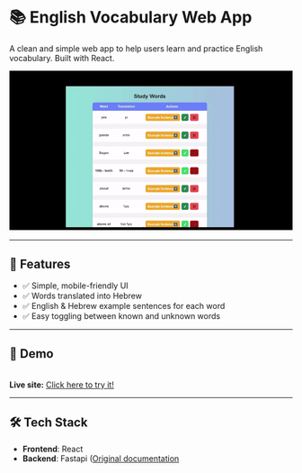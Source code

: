 # 📚 English Vocabulary Web App

A clean and simple web app to help users learn and practice English vocabulary. Built with React.

![video](https://github.com/sg10win/Vocabulary-App/blob/main/imgs/demo-voca-video.gif)

---

## 🚀 Features

- ✅ Simple, mobile-friendly UI
- ✅ Words translated into Hebrew
- ✅ English & Hebrew example sentences for each word
- ✅ Easy toggling between known and unknown words

---

## 📸 Demo

\
**Live site:** [Click here to try it!](https://vocavoca-learn.netlify.app)

---

## 🛠️ Tech Stack

- **Frontend**: React
- **Backend**: Fastapi ([Original documentation](https://github.com/sg10win/VocabularyAppAPI)
